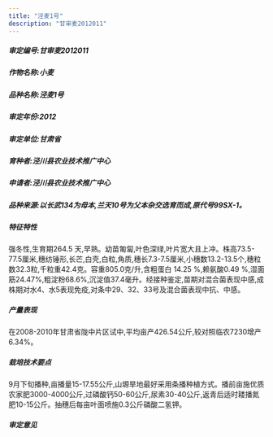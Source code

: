 ```yaml
---
title: "泾麦1号"
description: "甘审麦2012011"
---
```

##### 审定编号:甘审麦2012011

##### 作物名称:小麦

##### 品种名称:泾麦1号

##### 审定年份:2012

##### 审定单位:甘肃省

##### 育种者:泾川县农业技术推广中心

##### 申请者:泾川县农业技术推广中心

##### 品种来源:以长武134为母本,兰天10号为父本杂交选育而成,原代号99SX-1。

##### 特征特性
强冬性,生育期264.5 天,早熟。幼苗匍匐,叶色深绿,叶片宽大且上冲。株高73.5-77.5厘米,穗纺锤形,长芒,白壳,白粒,角质,穗长7.3-7.5厘米,小穗数13.2-13.5个,穗粒数32.3粒,千粒重42.4克。容重805.0克/升,含粗蛋白 14.25 %,赖氨酸0.49 %,湿面筋24.47%,粗淀粉68.6%,沉淀值37.4毫升。经接种鉴定,苗期对混合菌表现中感,成株期对水4、水5表现免疫,对条中29、32、33号及混合菌表现中抗、中感。

##### 产量表现
在2008-2010年甘肃省陇中片区试中,平均亩产426.54公斤,较对照临农7230增产6.34%。

##### 栽培技术要点
9月下旬播种,亩播量15-17.55公斤,山塬旱地最好采用条播种植方式。播前亩施优质农家肥3000-4000公斤,过磷酸钙50-60公斤,尿素30-40公斤,返青后适时耧播氮肥10-15公斤。抽穗后每亩叶面喷施0.3公斤磷酸二氢钾。

##### 审定意见

